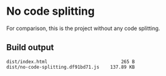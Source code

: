 # No code splitting

For comparison, this is the project without any code splitting.

## Build output

```
dist/index.html                           265 B
dist/no-code-splitting.df91bd71.js    137.89 KB
```
